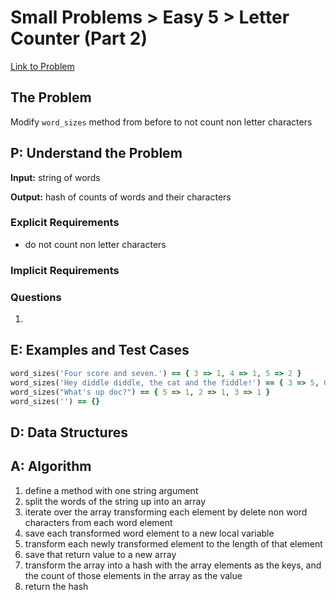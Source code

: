 # Small Problems > Easy 5 > Letter Counter (Part 2)

[Link to Problem](https://launchschool.com/exercises/16124e4d)

## The Problem

Modify `word_sizes` method from before to not count non letter characters


## P: Understand the Problem
**Input:** string of words

**Output:** hash of counts of words and their characters

### Explicit Requirements
- do not count non letter characters

### Implicit Requirements



### Questions

1. 


## E: Examples and Test Cases

```ruby
word_sizes('Four score and seven.') == { 3 => 1, 4 => 1, 5 => 2 }
word_sizes('Hey diddle diddle, the cat and the fiddle!') == { 3 => 5, 6 => 3 }
word_sizes("What's up doc?") == { 5 => 1, 2 => 1, 3 => 1 }
word_sizes('') == {}
```

## D: Data Structures


## A: Algorithm
1. define a method with one string argument
2. split the words of the string up into an array
3. iterate over the array transforming each element by delete non word characters from each word element
4. save each transformed word element to a new local variable
5. transform each newly transformed element to the length of that element
6. save that return value to a new array
7. transform the array into a hash with the array elements as the keys, and the count of those elements in the array as the value
8. return the hash